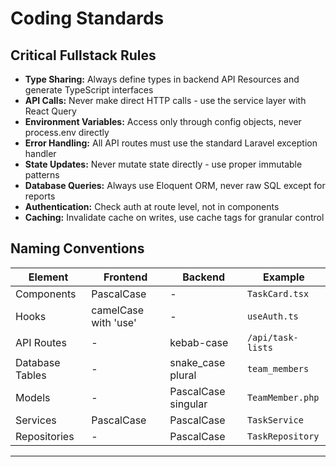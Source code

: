 # Coding Standards

## Critical Fullstack Rules

- **Type Sharing:** Always define types in backend API Resources and generate TypeScript interfaces
- **API Calls:** Never make direct HTTP calls - use the service layer with React Query
- **Environment Variables:** Access only through config objects, never process.env directly
- **Error Handling:** All API routes must use the standard Laravel exception handler
- **State Updates:** Never mutate state directly - use proper immutable patterns
- **Database Queries:** Always use Eloquent ORM, never raw SQL except for reports
- **Authentication:** Check auth at route level, not in components
- **Caching:** Invalidate cache on writes, use cache tags for granular control

## Naming Conventions

| Element | Frontend | Backend | Example |
|---------|----------|---------|---------|
| Components | PascalCase | - | `TaskCard.tsx` |
| Hooks | camelCase with 'use' | - | `useAuth.ts` |
| API Routes | - | kebab-case | `/api/task-lists` |
| Database Tables | - | snake_case plural | `team_members` |
| Models | - | PascalCase singular | `TeamMember.php` |
| Services | PascalCase | PascalCase | `TaskService` |
| Repositories | - | PascalCase | `TaskRepository` |

---
